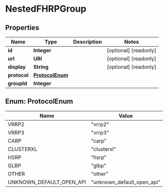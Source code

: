 

# NestedFHRPGroup


## Properties

| Name | Type | Description | Notes |
|------------ | ------------- | ------------- | -------------|
|**id** | **Integer** |  |  [optional] [readonly] |
|**url** | **URI** |  |  [optional] [readonly] |
|**display** | **String** |  |  [optional] [readonly] |
|**protocol** | [**ProtocolEnum**](#ProtocolEnum) |  |  |
|**groupId** | **Integer** |  |  |



## Enum: ProtocolEnum

| Name | Value |
|---- | -----|
| VRRP2 | &quot;vrrp2&quot; |
| VRRP3 | &quot;vrrp3&quot; |
| CARP | &quot;carp&quot; |
| CLUSTERXL | &quot;clusterxl&quot; |
| HSRP | &quot;hsrp&quot; |
| GLBP | &quot;glbp&quot; |
| OTHER | &quot;other&quot; |
| UNKNOWN_DEFAULT_OPEN_API | &quot;unknown_default_open_api&quot; |



